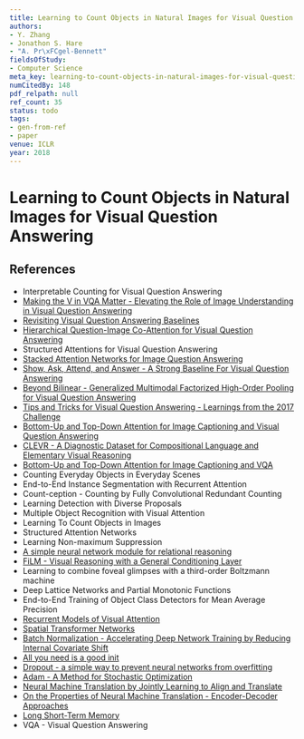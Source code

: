 ```yaml
---
title: Learning to Count Objects in Natural Images for Visual Question Answering
authors:
- Y. Zhang
- Jonathon S. Hare
- "A. Pr\xFCgel-Bennett"
fieldsOfStudy:
- Computer Science
meta_key: learning-to-count-objects-in-natural-images-for-visual-question-answering
numCitedBy: 148
pdf_relpath: null
ref_count: 35
status: todo
tags:
- gen-from-ref
- paper
venue: ICLR
year: 2018
---
```


# Learning to Count Objects in Natural Images for Visual Question Answering

## References

- Interpretable Counting for Visual Question Answering
- [Making the V in VQA Matter - Elevating the Role of Image Understanding in Visual Question Answering](./making-the-v-in-vqa-matter-elevating-the-role-of-image-understanding-in-visual-question-answering.md)
- [Revisiting Visual Question Answering Baselines](./revisiting-visual-question-answering-baselines.md)
- [Hierarchical Question-Image Co-Attention for Visual Question Answering](./hierarchical-question-image-co-attention-for-visual-question-answering.md)
- Structured Attentions for Visual Question Answering
- [Stacked Attention Networks for Image Question Answering](./stacked-attention-networks-for-image-question-answering.md)
- [Show, Ask, Attend, and Answer - A Strong Baseline For Visual Question Answering](./show-ask-attend-and-answer-a-strong-baseline-for-visual-question-answering.md)
- [Beyond Bilinear - Generalized Multimodal Factorized High-Order Pooling for Visual Question Answering](./beyond-bilinear-generalized-multimodal-factorized-high-order-pooling-for-visual-question-answering.md)
- [Tips and Tricks for Visual Question Answering - Learnings from the 2017 Challenge](./tips-and-tricks-for-visual-question-answering-learnings-from-the-2017-challenge.md)
- [Bottom-Up and Top-Down Attention for Image Captioning and Visual Question Answering](./bottom-up-and-top-down-attention-for-image-captioning-and-visual-question-answering.md)
- [CLEVR - A Diagnostic Dataset for Compositional Language and Elementary Visual Reasoning](./clevr-a-diagnostic-dataset-for-compositional-language-and-elementary-visual-reasoning.md)
- [Bottom-Up and Top-Down Attention for Image Captioning and VQA](./bottom-up-and-top-down-attention-for-image-captioning-and-vqa.md)
- Counting Everyday Objects in Everyday Scenes
- End-to-End Instance Segmentation with Recurrent Attention
- Count-ception - Counting by Fully Convolutional Redundant Counting
- Learning Detection with Diverse Proposals
- Multiple Object Recognition with Visual Attention
- Learning To Count Objects in Images
- Structured Attention Networks
- Learning Non-maximum Suppression
- [A simple neural network module for relational reasoning](./a-simple-neural-network-module-for-relational-reasoning.md)
- [FiLM - Visual Reasoning with a General Conditioning Layer](./film-visual-reasoning-with-a-general-conditioning-layer.md)
- Learning to combine foveal glimpses with a third-order Boltzmann machine
- Deep Lattice Networks and Partial Monotonic Functions
- End-to-End Training of Object Class Detectors for Mean Average Precision
- [Recurrent Models of Visual Attention](./recurrent-models-of-visual-attention.md)
- [Spatial Transformer Networks](./spatial-transformer-networks.md)
- [Batch Normalization - Accelerating Deep Network Training by Reducing Internal Covariate Shift](./batch-normalization-accelerating-deep-network-training-by-reducing-internal-covariate-shift.md)
- [All you need is a good init](./all-you-need-is-a-good-init.md)
- [Dropout - a simple way to prevent neural networks from overfitting](./dropout-a-simple-way-to-prevent-neural-networks-from-overfitting.md)
- [Adam - A Method for Stochastic Optimization](./adam-a-method-for-stochastic-optimization.md)
- [Neural Machine Translation by Jointly Learning to Align and Translate](./neural-machine-translation-by-jointly-learning-to-align-and-translate.md)
- [On the Properties of Neural Machine Translation - Encoder-Decoder Approaches](./on-the-properties-of-neural-machine-translation-encoder-decoder-approaches.md)
- [Long Short-Term Memory](./long-short-term-memory.md)
- VQA - Visual Question Answering
